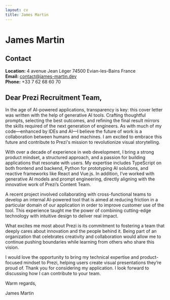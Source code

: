 ```yaml
---
layout: cv
title: James Martin
---
```


# James Martin

## Contact

**Location:** 
4 avenue Jean Léger 74500 Evian-les-Bains France  
**Email:** 
contact@james-martin.dev  
**Phone:** +33 7 62 68 60 70

## Dear Prezi Recruitment Team,

In the age of AI-powered applications, transparency is key: this cover letter was written with the help of generative AI tools. Crafting thoughtful prompts, selecting the best outcomes, and refining the final result mirrors the skills required of the next generation of engineers. As with much of my code—enhanced by IDEs and AI—I believe the future of work is a collaboration between humans and machines. I am excited to embrace this future and contribute to Prezi's mission to revolutionize visual storytelling.

With over a decade of experience in web development, I bring a strong product mindset, a structured approach, and a passion for building applications that resonate with users. My expertise includes TypeScript on both frontend and backend, Python for prototyping AI solutions, and reactive frameworks like React and Vue.js. In addition, I’ve worked with generative AI models and prompt engineering, directly aligning with the innovative work of Prezi’s Content Team.

A recent project involved collaborating with cross-functional teams to develop an internal AI-powered tool that is aimed at reducing friction in a particular domain of our application in order to improve customer use of the tool. This experience taught me the power of combining cutting-edge technology with intuitive design to deliver real impact.

What excites me most about Prezi is its commitment to fostering a team that deeply cares about innovation and the people behind it. Being part of an organization that celebrates creativity and collaboration would allow me to continue pushing boundaries while learning from others who share this vision.

I would love the opportunity to bring my technical expertise and product-focused mindset to Prezi, helping users create visual presentations they’re proud of. Thank you for considering my application. I look forward to discussing how I can contribute to your team.

Warm regards,

James Martin
